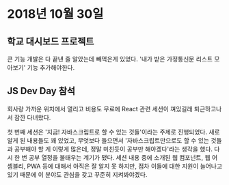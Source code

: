 # 2018년 10월 30일

## 학교 대시보드 프로젝트

큰 기능 개발은 다 끝낸 줄 알았는데 빼먹은게 있었다. '내가 받은 가정통신문 리스트 모아보기' 기능 추가해야한다.

## JS Dev Day 참석

회사랑 가까운 위치에서 열리고 비용도 무료에 React 관련 세션이 껴있길래 퇴근하고나서 잠깐 다녀왔다.

첫 번째 세션은 '지금! 자바스크립트로 할 수 있는 것들'이라는 주제로 진행되었다. 새로 알게 된 내용들도 꽤 있었고, 무엇보다 들으면서 '자바스크립트만으로도 할 수 있는 것들과 공부해야 할 게 이렇게 많은데, 정말 미친듯이 공부만 해야겠다'라는 생각을 했다. 다시 한 번 공부 열정을 불태우는 계기가 됐다. 세션 내용 중에 소개된 웹 컴포넌트, 웹 어셈블리, PWA 등에 대해서 아직은 잘 알지 못 하지만, 점차 이들에 대한 지원이 늘어나고 있기 때문에 이 분야도 관심을 갖고 꾸준히 지켜봐야겠다.
